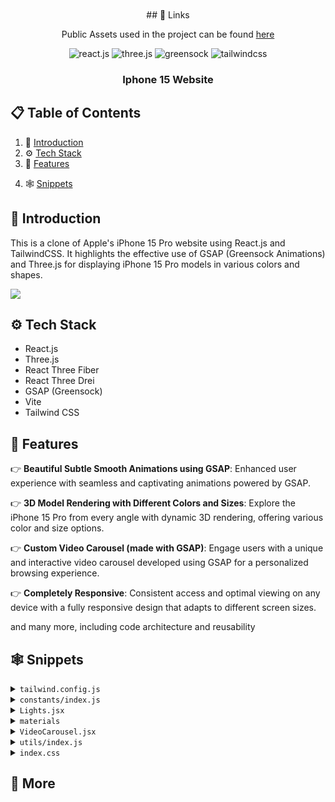 <div align="center">
  <br />
    <!-- <a href="https://youtu.be/kRQbRAJ4-Fs" target="_blank">
      <img src="https://i.postimg.cc/37PnQw8n/Image-from.png" alt="Project Banner">
    </a> -->
  <br />
  ## <a name="links">🔗 Links</a>

Public Assets used in the project can be found
[here](https://drive.google.com/file/d/1syHiNxSIGXVApaIozdrLXM2x5dPhvaJL/view?usp=sharing)

  <div>
    <img src="https://img.shields.io/badge/-React_JS-black?style=for-the-badge&logoColor=white&logo=react&color=61DAFB" alt="react.js" />
    <img src="https://img.shields.io/badge/-Three_JS-black?style=for-the-badge&logoColor=white&logo=threedotjs&color=000000" alt="three.js" />
    <img src="https://img.shields.io/badge/-GSAP-black?style=for-the-badge&logoColor=white&logo=greensock&color=88CE02" alt="greensock" />
    <img src="https://img.shields.io/badge/-Tailwind_CSS-black?style=for-the-badge&logoColor=white&logo=tailwindcss&color=06B6D4" alt="tailwindcss" />
  </div>

  <h3 align="center">Iphone 15 Website</h3>

   <div align="center">
     <!-- Build this project step by step with our detailed tutorial on <a href="https://www.youtube.com/@javascriptmastery/videos" target="_blank"><b>JavaScript Mastery</b></a> YouTube. Join the JSM family! -->
    </div>
</div>

## 📋 <a name="table">Table of Contents</a>

1. 🤖 [Introduction](#introduction)
2. ⚙️ [Tech Stack](#tech-stack)
3. 🔋 [Features](#features)
<!-- 4. 🤸 [Quick Start](#quick-start) -->
4. 🕸️ [Snippets](#snippets)
<!-- 6. 🔗 [Links](#links)
5. 🚀 [More](#more) -->

## <a name="introduction">🤖 Introduction</a>

This is a clone of Apple's iPhone 15 Pro website using React.js and TailwindCSS.
It highlights the effective use of GSAP (Greensock Animations) and Three.js for
displaying iPhone 15 Pro models in various colors and shapes.

<!-- If you're getting started and need assistance or face any bugs, join our active
Discord community with over 27k+ members. It's a place where people help each
other out. -->

<a href="https://discord.com/invite/n6EdbFJ" target="_blank"><img src="https://github.com/sujatagunale/EasyRead/assets/151519281/618f4872-1e10-42da-8213-1d69e486d02e" /></a>

## <a name="tech-stack">⚙️ Tech Stack</a>

- React.js
- Three.js
- React Three Fiber
- React Three Drei
- GSAP (Greensock)
- Vite
- Tailwind CSS

## <a name="features">🔋 Features</a>

👉 **Beautiful Subtle Smooth Animations using GSAP**: Enhanced user experience
with seamless and captivating animations powered by GSAP.

👉 **3D Model Rendering with Different Colors and Sizes**: Explore the iPhone 15
Pro from every angle with dynamic 3D rendering, offering various color and size
options.

👉 **Custom Video Carousel (made with GSAP)**: Engage users with a unique and
interactive video carousel developed using GSAP for a personalized browsing
experience.

👉 **Completely Responsive**: Consistent access and optimal viewing on any
device with a fully responsive design that adapts to different screen sizes.

and many more, including code architecture and reusability

## <a name="snippets">🕸️ Snippets</a>

<details>
<summary><code>tailwind.config.js</code></summary>

```javascript
/** @type {import('tailwindcss').Config} */
export default {
	content: ["./index.html", "./src/**/*.{js,ts,jsx,tsx}"],
	theme: {
		extend: {
			colors: {
				blue: "#2997FF",
				gray: {
					DEFAULT: "#86868b",
					100: "#94928d",
					200: "#afafaf",
					300: "#42424570",
				},
				zinc: "#101010",
			},
		},
	},
	plugins: [],
};
```

</details>

<details>
<summary><code>constants/index.js</code></summary>

```javascript
import {
	blackImg,
	blueImg,
	highlightFirstVideo,
	highlightFourthVideo,
	highlightSecondVideo,
	highlightThirdVideo,
	whiteImg,
	yellowImg,
} from "../utils";

export const navLists = ["Store", "Mac", "iPhone", "Support"];

export const hightlightsSlides = [
	{
		id: 1,
		textLists: [
			"Enter A17 Pro.",
			"Game‑changing chip.",
			"Groundbreaking performance.",
		],
		video: highlightFirstVideo,
		videoDuration: 4,
	},
	{
		id: 2,
		textLists: ["Titanium.", "So strong. So light. So Pro."],
		video: highlightSecondVideo,
		videoDuration: 5,
	},
	{
		id: 3,
		textLists: [
			"iPhone 15 Pro Max has the",
			"longest optical zoom in",
			"iPhone ever. Far out.",
		],
		video: highlightThirdVideo,
		videoDuration: 2,
	},
	{
		id: 4,
		textLists: ["All-new Action button.", "What will yours do?."],
		video: highlightFourthVideo,
		videoDuration: 3.63,
	},
];

export const models = [
	{
		id: 1,
		title: "iPhone 15 Pro in Natural Titanium",
		color: ["#8F8A81", "#ffe7b9", "#6f6c64"],
		img: yellowImg,
	},
	{
		id: 2,
		title: "iPhone 15 Pro in Blue Titanium",
		color: ["#53596E", "#6395ff", "#21242e"],
		img: blueImg,
	},
	{
		id: 3,
		title: "iPhone 15 Pro in White Titanium",
		color: ["#C9C8C2", "#ffffff", "#C9C8C2"],
		img: whiteImg,
	},
	{
		id: 4,
		title: "iPhone 15 Pro in Black Titanium",
		color: ["#454749", "#3b3b3b", "#181819"],
		img: blackImg,
	},
];

export const sizes = [
	{ label: '6.1"', value: "small" },
	{ label: '6.7"', value: "large" },
];

export const footerLinks = [
	"Privacy Policy",
	"Terms of Use",
	"Sales Policy",
	"Legal",
	"Site Map",
];
```

</details>

<details>
<summary><code>Lights.jsx</code></summary>

```javascript
import { Environment, Lightformer } from "@react-three/drei";

const Lights = () => {
	return (
		// group different lights and lightformers. We can use group to organize lights, cameras, meshes, and other objects in the scene.
		<group name="lights">
			{/**
			 * @description Environment is used to create a background environment for the scene
			 * https://github.com/pmndrs/drei?tab=readme-ov-file#environment
			 */}
			<Environment resolution={256}>
				<group>
					{/**
					 * @description Lightformer used to create custom lights with various shapes and properties in a 3D scene.
					 * https://github.com/pmndrs/drei?tab=readme-ov-file#lightformer
					 */}
					<Lightformer
						form="rect"
						intensity={10}
						position={[-1, 0, -10]}
						scale={10}
						color={"#495057"}
					/>
					<Lightformer
						form="rect"
						intensity={10}
						position={[-10, 2, 1]}
						scale={10}
						rotation-y={Math.PI / 2}
					/>
					<Lightformer
						form="rect"
						intensity={10}
						position={[10, 0, 1]}
						scale={10}
						rotation-y={Math.PI / 2}
					/>
				</group>
			</Environment>

			{/**
			 * @description spotLight is used to create a light source positioned at a specific point
			 * in the scene that emits light in a specific direction.
			 * https://threejs.org/docs/#api/en/lights/SpotLight
			 */}
			<spotLight
				position={[-2, 10, 5]}
				angle={0.15}
				penumbra={1} // the penumbra is the soft edge of a shadow cast by a point light
				decay={0} // the amount the light dims as it moves away from the source
				intensity={Math.PI * 0.2} // the light intensity
				color={"#f8f9fa"}
			/>
			<spotLight
				position={[0, -25, 10]}
				angle={0.15}
				penumbra={1}
				decay={0}
				intensity={Math.PI * 0.2}
				color={"#f8f9fa"}
			/>
			<spotLight
				position={[0, 15, 5]}
				angle={0.15}
				penumbra={1}
				decay={0.1}
				intensity={Math.PI * 3}
			/>
		</group>
	);
};

export default Lights;
```

</details>

<details>
<summary><code>materials</code></summary>

```javascript
useEffect(() => {
	Object.entries(materials).map(material => {
		// these are the material names that can't be changed color
		if (
			material[0] !== "zFdeDaGNRwzccye" &&
			material[0] !== "ujsvqBWRMnqdwPx" &&
			material[0] !== "hUlRcbieVuIiOXG" &&
			material[0] !== "jlzuBkUzuJqgiAK" &&
			material[0] !== "xNrofRCqOXXHVZt"
		) {
			material[1].color = new THREE.Color(props.item.color[0]);
		}
		material[1].needsUpdate = true;
	});
}, [materials, props.item]);
```

</details>

<details>
<summary><code>VideoCarousel.jsx</code></summary>

```javascript
import gsap from "gsap";
import { useGSAP } from "@gsap/react";
import { ScrollTrigger } from "gsap/all";
gsap.registerPlugin(ScrollTrigger);
import { useEffect, useRef, useState } from "react";

import { hightlightsSlides } from "../constants";
import { pauseImg, playImg, replayImg } from "../utils";

const VideoCarousel = () => {
	const videoRef = useRef([]);
	const videoSpanRef = useRef([]);
	const videoDivRef = useRef([]);

	// video and indicator
	const [video, setVideo] = useState({
		isEnd: false,
		startPlay: false,
		videoId: 0,
		isLastVideo: false,
		isPlaying: false,
	});

	const [loadedData, setLoadedData] = useState([]);
	const { isEnd, isLastVideo, startPlay, videoId, isPlaying } = video;

	useGSAP(() => {
		// slider animation to move the video out of the screen and bring the next video in
		gsap.to("#slider", {
			transform: `translateX(${-100 * videoId}%)`,
			duration: 2,
			ease: "power2.inOut", // show visualizer https://gsap.com/docs/v3/Eases
		});

		// video animation to play the video when it is in the view
		gsap.to("#video", {
			scrollTrigger: {
				trigger: "#video",
				toggleActions: "restart none none none",
			},
			onComplete: () => {
				setVideo(pre => ({
					...pre,
					startPlay: true,
					isPlaying: true,
				}));
			},
		});
	}, [isEnd, videoId]);

	useEffect(() => {
		let currentProgress = 0;
		let span = videoSpanRef.current;

		if (span[videoId]) {
			// animation to move the indicator
			let anim = gsap.to(span[videoId], {
				onUpdate: () => {
					// get the progress of the video
					const progress = Math.ceil(anim.progress() * 100);

					if (progress != currentProgress) {
						currentProgress = progress;

						// set the width of the progress bar
						gsap.to(videoDivRef.current[videoId], {
							width:
								window.innerWidth < 760
									? "10vw" // mobile
									: window.innerWidth < 1200
									? "10vw" // tablet
									: "4vw", // laptop
						});

						// set the background color of the progress bar
						gsap.to(span[videoId], {
							width: `${currentProgress}%`,
							backgroundColor: "white",
						});
					}
				},

				// when the video is ended, replace the progress bar with the indicator and change the background color
				onComplete: () => {
					if (isPlaying) {
						gsap.to(videoDivRef.current[videoId], {
							width: "12px",
						});
						gsap.to(span[videoId], {
							backgroundColor: "#afafaf",
						});
					}
				},
			});

			if (videoId == 0) {
				anim.restart();
			}

			// update the progress bar
			const animUpdate = () => {
				anim.progress(
					videoRef.current[videoId].currentTime /
						hightlightsSlides[videoId].videoDuration
				);
			};

			if (isPlaying) {
				// ticker to update the progress bar
				gsap.ticker.add(animUpdate);
			} else {
				// remove the ticker when the video is paused (progress bar is stopped)
				gsap.ticker.remove(animUpdate);
			}
		}
	}, [videoId, startPlay]);

	useEffect(() => {
		if (loadedData.length > 3) {
			if (!isPlaying) {
				videoRef.current[videoId].pause();
			} else {
				startPlay && videoRef.current[videoId].play();
			}
		}
	}, [startPlay, videoId, isPlaying, loadedData]);

	// vd id is the id for every video until id becomes number 3
	const handleProcess = (type, i) => {
		switch (type) {
			case "video-end":
				setVideo(pre => ({ ...pre, isEnd: true, videoId: i + 1 }));
				break;

			case "video-last":
				setVideo(pre => ({ ...pre, isLastVideo: true }));
				break;

			case "video-reset":
				setVideo(pre => ({ ...pre, videoId: 0, isLastVideo: false }));
				break;

			case "pause":
				setVideo(pre => ({ ...pre, isPlaying: !pre.isPlaying }));
				break;

			case "play":
				setVideo(pre => ({ ...pre, isPlaying: !pre.isPlaying }));
				break;

			default:
				return video;
		}
	};

	const handleLoadedMetaData = (i, e) => setLoadedData(pre => [...pre, e]);

	return (
		<>
			<div className="flex items-center">
				{hightlightsSlides.map((list, i) => (
					<div
						key={list.id}
						id="slider"
						className="sm:pr-20 pr-10"
					>
						<div className="video-carousel_container">
							<div className="w-full h-full flex-center rounded-3xl overflow-hidden bg-black">
								<video
									id="video"
									playsInline={true}
									className={`${
										list.id === 2 && "translate-x-44"
									} pointer-events-none`}
									preload="auto"
									muted
									ref={el => (videoRef.current[i] = el)}
									onEnded={() =>
										i !== 3
											? handleProcess("video-end", i)
											: handleProcess("video-last")
									}
									onPlay={() => setVideo(pre => ({ ...pre, isPlaying: true }))}
									onLoadedMetadata={e => handleLoadedMetaData(i, e)}
								>
									<source
										src={list.video}
										type="video/mp4"
									/>
								</video>
							</div>

							<div className="absolute top-12 left-[5%] z-10">
								{list.textLists.map((text, i) => (
									<p
										key={i}
										className="md:text-2xl text-xl font-medium"
									>
										{text}
									</p>
								))}
							</div>
						</div>
					</div>
				))}
			</div>

			<div className="relative flex-center mt-10">
				<div className="flex-center py-5 px-7 bg-gray-300 backdrop-blur rounded-full">
					{videoRef.current.map((_, i) => (
						<span
							key={i}
							className="mx-2 w-3 h-3 bg-gray-200 rounded-full relative cursor-pointer"
							ref={el => (videoDivRef.current[i] = el)}
						>
							<span
								className="absolute h-full w-full rounded-full"
								ref={el => (videoSpanRef.current[i] = el)}
							/>
						</span>
					))}
				</div>

				<button className="control-btn">
					<img
						src={isLastVideo ? replayImg : !isPlaying ? playImg : pauseImg}
						alt={isLastVideo ? "replay" : !isPlaying ? "play" : "pause"}
						onClick={
							isLastVideo
								? () => handleProcess("video-reset")
								: !isPlaying
								? () => handleProcess("play")
								: () => handleProcess("pause")
						}
					/>
				</button>
			</div>
		</>
	);
};

export default VideoCarousel;
```

</details>

<details>
<summary><code>utils/index.js</code></summary>

```javascript
import hero from "/assets/images/hero.jpeg";

export const heroImg = hero;

import hmv from "/assets/videos/hero.mp4";
import smallmv from "/assets/videos/smallHero.mp4";
import highlightFirstmv from "/assets/videos/highlight-first.mp4";
import highlightSectmv from "/assets/videos/hightlight-third.mp4";
import highlightThirdmv from "/assets/videos/hightlight-sec.mp4";
import highlightFourthmv from "/assets/videos/hightlight-fourth.mp4";
import exploremv from "/assets/videos/explore.mp4";
import framemv from "/assets/videos/frame.mp4";

import apple from "/assets/images/apple.svg";
import search from "/assets/images/search.svg";
import bag from "/assets/images/bag.svg";
import watch from "/assets/images/watch.svg";
import right from "/assets/images/right.svg";
import replay from "/assets/images/replay.svg";
import play from "/assets/images/play.svg";
import pause from "/assets/images/pause.svg";

import yellow from "/assets/images/yellow.jpg";
import blue from "/assets/images/blue.jpg";
import white from "/assets/images/white.jpg";
import black from "/assets/images/black.jpg";
import explore1 from "/assets/images/explore1.jpg";
import explore2 from "/assets/images/explore2.jpg";
import chip from "/assets/images/chip.jpeg";
import frame from "/assets/images/frame.png";

export const heroVideo = hmv;
export const smallHeroVideo = smallmv;
export const highlightFirstVideo = highlightFirstmv;
export const highlightSecondVideo = highlightSectmv;
export const highlightThirdVideo = highlightThirdmv;
export const highlightFourthVideo = highlightFourthmv;
export const exploreVideo = exploremv;
export const frameVideo = framemv;

export const appleImg = apple;
export const searchImg = search;
export const bagImg = bag;
export const watchImg = watch;
export const rightImg = right;
export const replayImg = replay;
export const playImg = play;
export const pauseImg = pause;

export const yellowImg = yellow;
export const blueImg = blue;
export const whiteImg = white;
export const blackImg = black;
export const explore1Img = explore1;
export const explore2Img = explore2;
export const chipImg = chip;
export const frameImg = frame;
```

</details>

<details>
<summary><code>index.css</code></summary>

```css
@tailwind base;
@tailwind components;
@tailwind utilities;

* {
	margin: 0;
	padding: 0;
	box-sizing: border-box;
}

body {
	color: white;
	width: 100dvw;
	overflow-x: hidden;
	height: 100%;
	background: #000;
	border-color: #3b3b3b;
	user-select: none;
}

canvas {
	touch-action: none;
}

.scrim-max-width {
	margin-inline-start: auto;
	margin-inline-end: auto;
	position: relative;
	max-width: 1120px;
}

@layer utilities {
	.flex-center {
		@apply flex items-center justify-center;
	}

	.nav-height {
		@apply h-[calc(100vh-60px)];
	}

	.btn {
		@apply px-5 py-2 rounded-3xl bg-blue my-5 hover:bg-transparent border border-transparent hover:border hover:text-blue hover:border-blue;
	}

	.color-container {
		@apply flex items-center justify-center px-4 py-4 rounded-full bg-gray-300 backdrop-blur;
	}

	.size-btn-container {
		@apply flex items-center justify-center p-1 rounded-full bg-gray-300 backdrop-blur ml-3 gap-1;
	}

	.size-btn {
		@apply w-10 h-10 text-sm flex justify-center items-center bg-white text-black rounded-full transition-all;
	}

	.common-padding {
		@apply sm:py-32 py-20 sm:px-10 px-5;
	}

	.section-heading {
		@apply text-gray lg:text-6xl md:text-5xl text-3xl lg:mb-0 mb-5 font-medium opacity-0 translate-y-20;
	}

	.feature-text {
		@apply text-gray max-w-md text-lg md:text-xl font-semibold opacity-0 translate-y-[100px];
	}

	.feature-text-container {
		@apply w-full flex-center flex-col md:flex-row mt-10 md:mt-16 gap-5;
	}

	.feature-video {
		@apply w-full h-full object-cover object-center scale-150 opacity-0;
	}

	.feature-video-container {
		@apply w-full flex flex-col md:flex-row gap-5 items-center;
	}

	.link {
		@apply text-blue hover:underline cursor-pointer flex items-center text-xl opacity-0 translate-y-20;
	}

	.control-btn {
		@apply ml-4 p-4 rounded-full bg-gray-300 backdrop-blur flex-center;
	}

	.hero-title {
		@apply text-center font-semibold text-3xl text-gray-100 opacity-0 max-md:mb-10;
	}

	.hiw-title {
		@apply text-4xl md:text-7xl font-semibold text-center;
	}

	.hiw-subtitle {
		@apply text-gray font-semibold text-xl md:text-2xl py-10 text-center;
	}

	.hiw-video {
		@apply absolute w-[95%] h-[90%] rounded-[56px] overflow-hidden;
	}

	.hiw-text-container {
		@apply flex md:flex-row flex-col justify-between items-start gap-24;
	}

	.hiw-text {
		@apply text-gray text-xl font-normal md:font-semibold;
	}

	.hiw-bigtext {
		@apply text-white text-3xl md:text-5xl font-normal md:font-semibold my-2;
	}

	.video-carousel_container {
		@apply relative sm:w-[70vw] w-[88vw] md:h-[70vh] sm:h-[50vh] h-[35vh];
	}

	.g_fadeIn {
		@apply opacity-0 translate-y-[100px];
	}
}
```

</details>

## <a name="more">🚀 More</a>

<!-- **Advance your skills with Next.js 14 Pro Course**

Enjoyed creating this project? Dive deeper into our PRO courses for a richer
learning adventure. They're packed with detailed explanations, cool features,
and exercises to boost your skills. Give it a go!

<a href="https://jsmastery.pro/next14" target="_blank">
<img src="https://github.com/sujatagunale/EasyRead/assets/151519281/557837ce-f612-4530-ab24-189e75133c71" alt="Project Banner">
</a>

<br />
<br />

**Accelerate your professional journey with the Expert Training program**

And if you're hungry for more than just a course and want to understand how we
learn and tackle tech challenges, hop into our personalized masterclass. We
cover best practices, different web skills, and offer mentorship to boost your
confidence. Let's learn and grow together!

<a href="https://www.jsmastery.pro/masterclass" target="_blank">
<img src="https://github.com/sujatagunale/EasyRead/assets/151519281/fed352ad-f27b-400d-9b8f-c7fe628acb84" alt="Project Banner">
</a> -->

#
